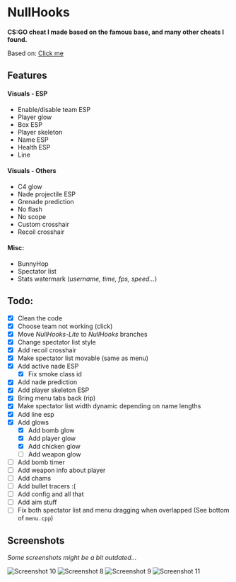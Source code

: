 # NullHooks
**CS:GO cheat I made based on the famous base, and many other cheats I found.**

Based on: [Click me](REFERENCES.md)

## Features
#### Visuals - ESP
- Enable/disable team ESP
- Player glow
- Box ESP
- Player skeleton
- Name ESP
- Health ESP
- Line
<!--
- Player info (flashed, weapons, etc.)
-->

#### Visuals - Others
- C4 glow
- Nade projectile ESP
- Grenade prediction
- No flash
- No scope
- Custom crosshair
- Recoil crosshair
<!-- 
- C4 timer
-->

#### Misc:
- BunnyHop
- Spectator list
- Stats watermark (*username, time, fps, speed...*)

## Todo:
- [X] Clean the code
- [X] Choose team not working (click)
- [X] Move *NullHooks-Lite* to *NullHooks* branches
- [X] Change spectator list style
- [X] Add recoil crosshair
- [X] Make spectator list movable (same as menu)
- [X] Add active nade ESP
	- [X] Fix smoke class id
- [X] Add nade prediction
- [X] Add player skeleton ESP
- [X] Bring menu tabs back (rip)
- [X] Make spectator list width dynamic depending on name lengths
- [X] Add line esp
- [X] Add glows 
	- [X] Add bomb glow
	- [X] Add player glow
	- [X] Add chicken glow
	- [ ] Add weapon glow
- [ ] Add bomb timer
- [ ] Add weapon info about player
- [ ] Add chams
- [ ] Add bullet tracers :(
- [ ] Add config and all that
- [ ] Add aim stuff
- [ ] Fix both spectator list and menu dragging when overlapped (See bottom of `menu.cpp`)

## Screenshots
*Some screenshots might be a bit outdated...*  

![Screenshot 10](screenshots/screenshot10.png)
![Screenshot 8](screenshots/screenshot8.png)
![Screenshot 9](screenshots/screenshot9.png)
![Screenshot 11](screenshots/screenshot11.png)
